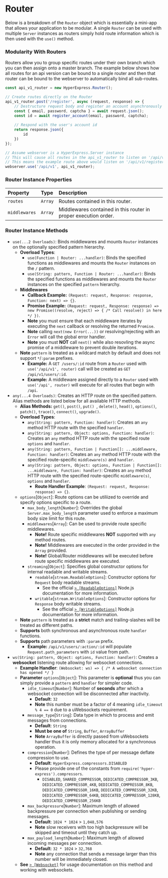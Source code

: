 # Router
Below is a breakdown of the `Router` object which is essentially a mini-app that allows your application to be modular. A single `Router` can be used with multiple `Server` instances as routers simply hold route information which is then used with the `use()` method.

### Modularity With Routers
Routers allow you to group specific routes under their own branch which you can then assign onto a master branch. The example below shows how all routes for an api version can be bound to a single router and then that router can be bound to the webserver to automatically bind all sub-routes.
```javascript
const api_v1_router = new HyperExpress.Router();

// Create routes directly on the Router
api_v1_router.post('/register', async (request, response) => {
    // Destructure request body and register an account asynchronously
    const { email, password, captcha } = await request.json();
    const id = await register_account(email, password, captcha);
    
    // Respond with the user's account id
    return response.json({
        id
    })
});

// Assume webserver is a HyperExpress.Server instance
// This will cause all routes in the api_v1_router to listen on '/api/v1'
// This means the example route above would listen on '/api/v1/register'
webserver.use('/api/v1', api_v1_router);
```

### Router Instance Properties
| Property  | Type     | Description                |
| :-------- | :------- | :------------------------- |
| `routes` | `Array` | Routes contained in this router. |
| `middlewares` | `Array` | Middlewares contained in this router in proper execution order. |

### Router Instance Methods
* `use(...2 Overloads)`: Binds middlewares and mounts `Router` instances on the optionally specified pattern hierarchy.
    * **Overload Types**:
      * `use(Function | Router: ...handler)`: Binds the specified functions as middlewares and mounts the `Router` instances on the `/` pattern.
      * `use(String: pattern, Function | Router: ...handler)`: Binds the specified functions as middlewares and mounts the `Router` instances on the specified `pattern` hierarchy.
    * **Middlewares**
        * **Callback Example:** `(Request: request, Response: response, Function: next) => {}`.
        * **Promise Example:** `(Request: request, Response: response) => new Promise((resolve, reject) => { /* Call resolve() in here */ })`.
        * **Note** you must ensure that each middleware iterates by executing the `next` callback or resolving the returned `Promise`.
        * **Note** calling `next(new Error(...))` or resolving/rejecting with an `Error` will call the global error handler.
        * **Note** you must **NOT** call `next()` while also resovling the async promise of a middleware to prevent double iterations.
    * **Note** `pattern` is treated as a wildcard match by default and does not support `*`/`:param` prefixes.
        * **Example:** A `GET /users/:id` route from a `Router` used with `use('/api/v1', router)` call will be created as `GET /api/v1/users/:id`.
        * **Example:** A middleware assigned directly to a `Router` used with `use('/api', router)` will execute for all routes that begin with `/api`.
* `any(...4 Overloads)`: Creates an HTTP route on the specified pattern. Alias methods are listed below for all available HTTP methods.
    * **Alias Methods:** `get()`, `post()`, `put() `, `delete()`, `head()`, `options()`, `patch()`, `trace()`, `connect()`, `upgrade()`.
    * **Overload Types**:
      * `any(String: pattern, Function: handler)`: Creates an `any` method HTTP route with the specified `handler`.
      * `any(String: pattern, Object: options, Function: handler)`: Creates an `any` method HTTP route with the specified route `options` and `handler`.
      * `any(String: pattern, Function | Function[]: ...middleware, Function: handler)`: Creates an `any` method HTTP route with the specified route-specific `middleware(s)` and `handler`.
      * `any(String: pattern, Object: options, Function | Function[]: ...middleware, Function: handler)`: Creates an `any` method HTTP route with the specified route-specific `middleware(s)`, `options` and `handler`.
        * **Route Handler Example**: `(Request: request, Response: response) => {}`.
    * `options`[`Object`]: Route options can be utiliized to override and specify options specific to a route.
      * `max_body_length`[`Number`]: Overrides the global `Server.max_body_length` parameter used to enforce a maximum body size limit for this route.
      * `middlewares`[`Array`]: Can be used to provide route specific middlewares.
        * **Note!** Route specific middlewares **NOT** supported with `any` method routes.
        * **Note!** Middlewares are executed in the order provided in the `Array` provided.
        * **Note!** Global/Router middlewares will be executed before route specific middlewares are executed.
      * `streaming`[`Object`]: Specifies global constructor options for internal readable and writable streams.
        * `readable`[`stream.ReadableOptions`]: Constructor options for `Request` body readable streams.
          * See the official [`> [ReadableOptions]`](https://nodejs.org/api/stream.html#new-streamreadableoptions) Node.js documentation for more information.
        * `writable`[`stream.WritableOptions`]:  Constructor options for `Response` body writable streams.
          * See the official [`> [WritableOptions]`](https://nodejs.org/api/stream.html#new-streamwritableoptions) Node.js documentation for more information.
    * **Note** `pattern` is treated as a **strict** match and trailing-slashes will be treated as different paths.
    * **Supports** both synchronous and asynchronous route `handler` functions.
    * **Supports** path parameters with `:param` prefix. 
        * **Example:** `/api/v1/users/:action/:id` will populate `Request.path_parameters` with `id` value from path.
* `ws(String: pattern, Object: options, Function: handler)`: Creates a **websocket** listening route allowing for websocket connections.
    * **Example Handler**: `(Websocket: ws) => { /* A websocket connection has opened */ }`
    * **Parameter** `options`[`Object`]: This parameter is **optional** thus you can simply provide a `pattern` and `handler` for simpler code.
        * `idle_timeout`[`Number`]: Number of **seconds** after which a websocket connection will be disconnected after inactivity.
            * **Default**: `32`
            * **Note** this number must be a factor of 4 meaning `idle_timeout % 4 == 0` due to a uWebsockets requirement.
        * `message_type`[`String`]: Data type in which to process and emit messages from connections.
            * **Default**: `String`
            * **Must be one of** `String`, `Buffer`, `ArrayBuffer`
            * **Note** `ArrayBuffer` is directly passed from uWebsockets handler thus it is only memory allocated for a synchronous operation.
        * `compression`[`Number`]: Defines the type of per message deflate compression to use.
            * **Default**: `HyperExpress.compressors.DISABLED`
            * Please provide one of the constants from `require('hyper-express').compressors`.
                * `DISABLED`, `SHARED_COMPRESSOR`, `DEDICATED_COMPRESSOR_3KB`, `DEDICATED_COMPRESSOR_4KB`, `DEDICATED_COMPRESSOR_8KB`, `DEDICATED_COMPRESSOR_16KB`, `DEDICATED_COMPRESSOR_32KB`, `DEDICATED_COMPRESSOR_64KB`, `DEDICATED_COMPRESSOR_128KB`, `DEDICATED_COMPRESSOR_256KB`
        * `max_backpressure`[`Number`]: Maximum length of allowed backpressure per connection when publishing or sending messages.
            * **Default**: `1024 * 1024` > `1,048,576`
            * **Note** slow receivers with too high backpressure will be skipped and timeout until they catch up.
        * `max_payload_length`[`Number`]: Maximum length of allowed incoming messages per connection.
            * **Default**: `32 * 1024` > `32,768`
            * **Note** any connection that sends a message larger than this number will be immediately closed.
    * **See** [`> [Websocket]`](./Websocket.md) for usage documentation on this method and working with websockets.